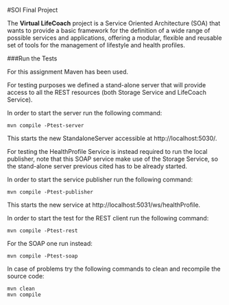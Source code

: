 #SOI Final Project

The **Virtual LifeCoach** project is a Service Oriented Architecture (SOA) that wants to provide a basic framework for the definition of a wide range of possible services and applications, offering a modular, flexible and reusable set of tools for the management of lifestyle and health profiles.

###Run the Tests  

For this assignment Maven has been used.  

For testing purposes we defined a stand-alone server that will provide access to all the REST resources (both Storage Service and LifeCoach Service).  

In order to start the server run the following command: 
    
    mvn compile -Ptest-server
    
This starts the new StandaloneServer accessible at http://localhost:5030/.  

For testing the HealthProfile Service is instead required to run the local publisher, note that this SOAP service make use of the Storage Service, so the stand-alone server previous cited has to be already started.   

In order to start the service publisher run the following command: 
    
    mvn compile -Ptest-publisher
    
This starts the new service at http://localhost:5031/ws/healthProfile.  


In order to start the test for the REST client run the following command: 

    mvn compile -Ptest-rest
    
For the SOAP one run instead: 

    mvn compile -Ptest-soap

In case of problems try the following commands to clean and recompile the source code:

    mvn clean
    mvn compile
